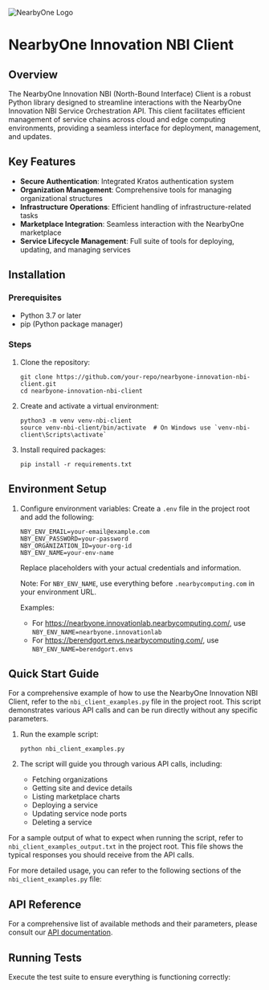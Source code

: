 ![NearbyOne Logo](https://github.com/user-attachments/assets/a1726e23-59a0-430c-b6a0-f07a631db274)

# NearbyOne Innovation NBI Client

## Overview

The NearbyOne Innovation NBI (North-Bound Interface) Client is a robust Python library designed to streamline interactions with the NearbyOne Innovation NBI Service Orchestration API. This client facilitates efficient management of service chains across cloud and edge computing environments, providing a seamless interface for deployment, management, and updates.

## Key Features

- **Secure Authentication**: Integrated Kratos authentication system
- **Organization Management**: Comprehensive tools for managing organizational structures
- **Infrastructure Operations**: Efficient handling of infrastructure-related tasks
- **Marketplace Integration**: Seamless interaction with the NearbyOne marketplace
- **Service Lifecycle Management**: Full suite of tools for deploying, updating, and managing services

## Installation

### Prerequisites

- Python 3.7 or later
- pip (Python package manager)

### Steps

1. Clone the repository:
   ```
   git clone https://github.com/your-repo/nearbyone-innovation-nbi-client.git
   cd nearbyone-innovation-nbi-client
   ```

2. Create and activate a virtual environment:
   ```
   python3 -m venv venv-nbi-client
   source venv-nbi-client/bin/activate  # On Windows use `venv-nbi-client\Scripts\activate`
   ```

3. Install required packages:
   ```
   pip install -r requirements.txt
   ```

## Environment Setup

1. Configure environment variables:
   Create a `.env` file in the project root and add the following:
   ```
   NBY_ENV_EMAIL=your-email@example.com
   NBY_ENV_PASSWORD=your-password
   NBY_ORGANIZATION_ID=your-org-id
   NBY_ENV_NAME=your-env-name
   ```

   Replace placeholders with your actual credentials and information.

   Note: For `NBY_ENV_NAME`, use everything before `.nearbycomputing.com` in your environment URL.

   Examples:
   - For https://nearbyone.innovationlab.nearbycomputing.com/, use `NBY_ENV_NAME=nearbyone.innovationlab`
   - For https://berendgort.envs.nearbycomputing.com/, use `NBY_ENV_NAME=berendgort.envs`

## Quick Start Guide

For a comprehensive example of how to use the NearbyOne Innovation NBI Client, refer to the `nbi_client_examples.py` file in the project root. This script demonstrates various API calls and can be run directly without any specific parameters.

1. Run the example script:
   ```
   python nbi_client_examples.py
   ```

2. The script will guide you through various API calls, including:
   - Fetching organizations
   - Getting site and device details
   - Listing marketplace charts
   - Deploying a service
   - Updating service node ports
   - Deleting a service

For a sample output of what to expect when running the script, refer to `nbi_client_examples_output.txt` in the project root. This file shows the typical responses you should receive from the API calls.

For more detailed usage, you can refer to the following sections of the `nbi_client_examples.py` file:


## API Reference

For a comprehensive list of available methods and their parameters, please consult our [API documentation](docs/api_reference.md).

## Running Tests

Execute the test suite to ensure everything is functioning correctly:
